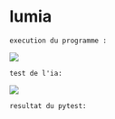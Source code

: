 # lumia

```execution du programme : ```

![](./image/cap1.png)

```test de l'ia:```

![](./image/cap2.png)

```resultat du pytest:```
